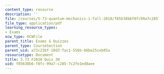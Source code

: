 ```yaml
---
content_type: resource
description: ''
file: /courses/5-73-quantum-mechanics-i-fall-2018/f85638b6f8fc99a7c2857c2fe1ed8aee_MIT5_73F18_quiz30.pdf
file_type: application/pdf
learning_resource_types:
- Exams
ocw_type: OCWFile
parent_title: Exams & Quizzes
parent_type: CourseSection
parent_uid: a72c23bf-10d3-fac1-556b-86be25ceb05a
resourcetype: Document
title: 5.73 F2018 Quiz 30
uid: f85638b6-f8fc-99a7-c285-7c2fe1ed8aee
---
```

